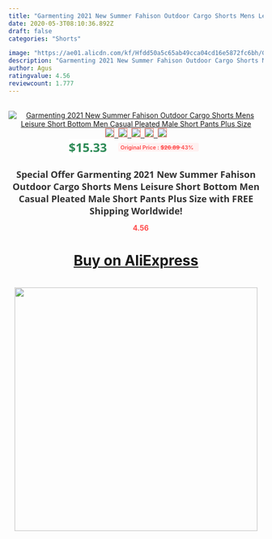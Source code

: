 ```yaml
---
title: "Garmenting 2021 New Summer Fahison Outdoor Cargo Shorts Mens Leisure Short Bottom Men Casual Pleated Male Short Pants Plus Size"
date: 2020-05-3T08:10:36.892Z
draft: false
categories: "Shorts"

image: "https://ae01.alicdn.com/kf/Hfdd50a5c65ab49cca04cd16e5872fc6bh/Garmenting-2021-New-Summer-Fahison-Outdoor-Cargo-Shorts-Mens-Leisure-Short-Bottom-Men-Casual-Pleated-Male.jpg"
description: "Garmenting 2021 New Summer Fahison Outdoor Cargo Shorts Mens Leisure Short Bottom Men Casual Pleated Male Short Pants Plus Size"
author: Agus
ratingvalue: 4.56
reviewcount: 1.777
---
```

<br>
<div style="text-align: center;">
<a href="https://s.click.aliexpress.com/e/_A6P4nL" target="_blank" rel="nofollow noopener noreferrer"><img alt="Garmenting 2021 New Summer Fahison Outdoor Cargo Shorts Mens Leisure Short Bottom Men Casual Pleated Male Short Pants Plus Size" class="magnifier-image" src="https://ae01.alicdn.com/kf/Hfdd50a5c65ab49cca04cd16e5872fc6bh/Garmenting-2021-New-Summer-Fahison-Outdoor-Cargo-Shorts-Mens-Leisure-Short-Bottom-Men-Casual-Pleated-Male.jpg_640x640.jpg">
<br>
<img style="border:1px solid salmon" src="https://ae01.alicdn.com/kf/Hfdd50a5c65ab49cca04cd16e5872fc6bh/Garmenting-2021-New-Summer-Fahison-Outdoor-Cargo-Shorts-Mens-Leisure-Short-Bottom-Men-Casual-Pleated-Male.jpg_120x120.jpg">&nbsp;&nbsp;<img style="border:1px solid salmon" src="https://ae01.alicdn.com/kf/H9ec765a88d1249e4926f8b88991347b3W/Garmenting-2021-New-Summer-Fahison-Outdoor-Cargo-Shorts-Mens-Leisure-Short-Bottom-Men-Casual-Pleated-Male.jpg_120x120.jpg">&nbsp;&nbsp;<img style="border:1px solid salmon" src="https://ae01.alicdn.com/kf/H117aba7af6304d79944351bbfc9535e9z/Garmenting-2021-New-Summer-Fahison-Outdoor-Cargo-Shorts-Mens-Leisure-Short-Bottom-Men-Casual-Pleated-Male.jpg_120x120.jpg">&nbsp;&nbsp;<img style="border:1px solid salmon" src="https://ae01.alicdn.com/kf/H86160c6706ea49e3995575e24372df43s/Garmenting-2021-New-Summer-Fahison-Outdoor-Cargo-Shorts-Mens-Leisure-Short-Bottom-Men-Casual-Pleated-Male.jpg_120x120.jpg">&nbsp;&nbsp;<img style="border:1px solid salmon" src="https://ae01.alicdn.com/kf/Hfd92ac6c314c4917be6f5aa4164282e0E/Garmenting-2021-New-Summer-Fahison-Outdoor-Cargo-Shorts-Mens-Leisure-Short-Bottom-Men-Casual-Pleated-Male.jpg_120x120.jpg"></a></div><br0>
<div style="text-align: center;"><span style="background-color: white; border: 0px; box-sizing: border-box; color: seagreen; display: inline-block; font-family: &quot;open sans&quot; , &quot;arial&quot; , &quot;helvetica&quot; , sans-serif , &quot;heiti&quot;; font-size: 24px; font-stretch: inherit; font-weight: 700; line-height: inherit; margin: 0px 10px 0px 0px; padding: 0px; vertical-align: middle;">$15.33 </span>
<span style="background: rgb(255 , 241 , 241); border-radius: 3px; border: 0px; box-sizing: border-box; color: #ff4747; display: inline-block; font-family: inherit; font-size: 12px; font-stretch: inherit; font-style: inherit; font-variant: inherit; font-weight: 600; line-height: inherit; margin: 0px; padding: 2px 5px; transform: scale(0.9); vertical-align: middle;">Original Price : <b style="text-decoration: line-through;">$26.89 </b> 43%&nbsp;&nbsp;</span></div>
<h1 style="color: #333333; display: inline-block; font-family: &quot;open sans&quot; , &quot;arial&quot; , &quot;helvetica&quot; , sans-serif , &quot;heiti&quot;; font-size: 18px; font-stretch: inherit; font-weight: 700; text-align: center;">Special Offer Garmenting 2021 New Summer Fahison Outdoor Cargo Shorts Mens Leisure Short Bottom Men Casual Pleated Male Short Pants Plus Size with FREE Shipping Worldwide!</h1>
<div style="color: #ff4747; text-align: center;">
<img src="https://4.bp.blogspot.com/-M0ZcTcb-5uY/XleCXlxnR4I/AAAAAAAAAEc/OrjgMkXV1oMQFaCRZj5HQwOCBcu3w1FegCPcBGAYYCw/s1600/star.png" style="height: 15px;">&nbsp;<b>4.56</b></div>
<div class="button_cont" align="center"><a class="buynow_a" href="https://s.click.aliexpress.com/e/_A6P4nL" target="_blank" rel="nofollow noopener noreferrer"><H1>Buy on AliExpress</H1></a></div><br>
<div class="separator" style="clear: both; text-align: center;">
<img src="https://lh3.googleusercontent.com/-pTy5HemUv9M/XlePHvY0dAI/AAAAAAAAAE4/0nX5iRUoIWY8eMW9Dpxeirr157OZliDIgCLcBGAsYHQ/s1600/badge.gif" width="480">
</div>
